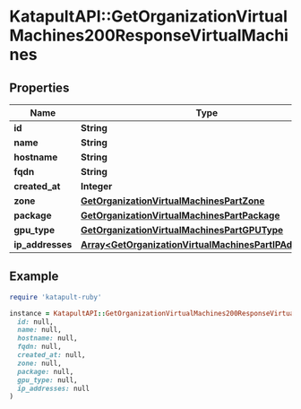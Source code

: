 # KatapultAPI::GetOrganizationVirtualMachines200ResponseVirtualMachines

## Properties

| Name | Type | Description | Notes |
| ---- | ---- | ----------- | ----- |
| **id** | **String** |  | [optional] |
| **name** | **String** |  | [optional] |
| **hostname** | **String** |  | [optional] |
| **fqdn** | **String** |  | [optional] |
| **created_at** | **Integer** |  | [optional] |
| **zone** | [**GetOrganizationVirtualMachinesPartZone**](GetOrganizationVirtualMachinesPartZone.md) |  | [optional] |
| **package** | [**GetOrganizationVirtualMachinesPartPackage**](GetOrganizationVirtualMachinesPartPackage.md) |  | [optional] |
| **gpu_type** | [**GetOrganizationVirtualMachinesPartGPUType**](GetOrganizationVirtualMachinesPartGPUType.md) |  | [optional] |
| **ip_addresses** | [**Array&lt;GetOrganizationVirtualMachinesPartIPAddresses&gt;**](GetOrganizationVirtualMachinesPartIPAddresses.md) |  | [optional] |

## Example

```ruby
require 'katapult-ruby'

instance = KatapultAPI::GetOrganizationVirtualMachines200ResponseVirtualMachines.new(
  id: null,
  name: null,
  hostname: null,
  fqdn: null,
  created_at: null,
  zone: null,
  package: null,
  gpu_type: null,
  ip_addresses: null
)
```


